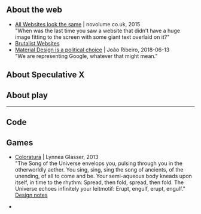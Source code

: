 ## About the web
- [All Websites look the same](http://www.novolume.co.uk/blog/all-websites-look-the-same/) | novolume.co.uk, 2015 <br>
  "When was the last time you saw a website that didn’t have a huge image fitting to the screen with some giant text overlaid on it?"
- [Brutalist Websites](http://brutalistwebsites.com/)
- [Material Design is a political choice](https://www.imaginarycloud.com/blog/material-design-is-a-political-choice/) | João Ribeiro, 2018-06-13 <br>
  "We are representing Google, whatever that might mean."

## About Speculative X

## About play

---

## Code

## Games
- [Coloratura](http://www.maderealstories.com/games/Coloratura-twine.html) | Lynnea Glasser, 2013 <br>
 "The Song of the Universe envelops you, pulsing through you in the otherworldly aether. You sing, sing, sing the song of ancients, of the unending, of all to come and be. Your semi-aqueous body kneads upon itself, in time to the rhythm: Spread, then fold, spread, then fold. The Universe echoes infinitely your leitmotif: Erupt, engulf, erupt, engulf." [Design notes](http://blog.maderealstories.com/2013/07/coloratura.html)

-
